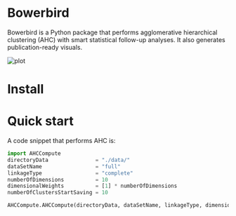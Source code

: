 # Bowerbird
Bowerbird is a Python package that performs agglomerative hierarchical clustering (AHC) with smart statistical follow-up analyses. It also generates publication-ready visuals.

![plot](https://github.com/MartijnOei/Bowerbird/blob/main/logoBowerbirdLarge.png)

# Install

# Quick start
A code snippet that performs AHC is:
```python
import AHCCompute
directoryData               = "./data/"
dataSetName                 = "full"
linkageType                 = "complete"
numberOfDimensions          = 10
dimensionalWeights          = [1] * numberOfDimensions
numberOfClustersStartSaving = 10

AHCCompute.AHCCompute(directoryData, dataSetName, linkageType, dimensionalWeights, numberOfClustersStartSaving)
```
